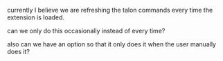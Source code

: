  currently I believe we are refreshing the talon commands every time the extension is loaded.

  can we only do this occasionally instead of every time?

   also can we have an option so that it only does it when the user manually does it?